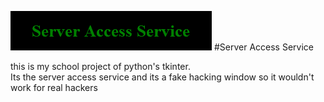 ![Server Access Service](https://raw.githubusercontent.com/hotdoggy8/Fake-Server-Access-Service/refs/heads/main/ServerAccessServiceLogo.png?token=GHSAT0AAAAAAC7YJQMLOB6H5HIM3K2VWENKZ6COSVQ)
#Server Access Service

this is my school project of python's tkinter.   
Its the server access service and its a fake hacking window so it wouldn't work for real hackers
